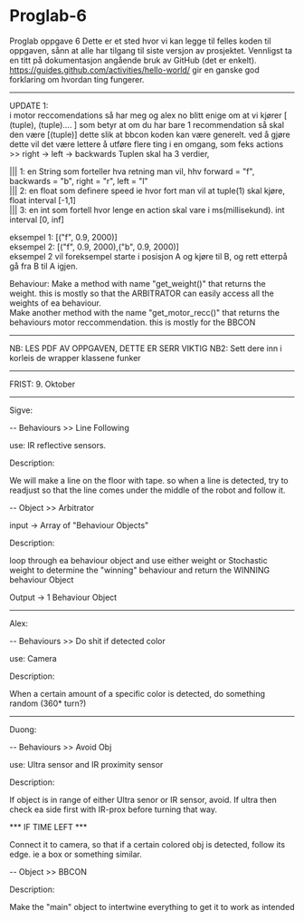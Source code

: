 # Proglab-6
Proglab oppgave 6 
Dette er et sted hvor vi kan legge til felles koden til oppgaven, sånn at alle har tilgang til siste versjon av prosjektet. Vennligst ta en titt på dokumentasjon angående bruk av GitHub (det er enkelt). https://guides.github.com/activities/hello-world/ gir en ganske god forklaring om hvordan ting fungerer.

-----------------------------------------------------------------------------------------

UPDATE 1:      
i motor reccomendations så har meg og alex no blitt enige om at vi kjører [ (tuple), (tuple).... ] som betyr at om du har bare 1 recommendation så skal den være [(tuple)] dette slik at bbcon koden kan være generelt. ved å gjøre dette vil det være lettere å utføre flere ting i en omgang, som feks actions >> right -> left -> backwards
Tuplen skal ha 3 verdier,  

||| 1: en String som forteller hva retning man vil, hhv forward = "f", backwards = "b", right = "r", left = "l"         
||| 2: en float som definere speed ie hvor fort man vil at tuple(1) skal kjøre, float interval [-1,1]  
||| 3: en int som fortell hvor lenge en action skal vare i ms(millisekund). int interval [0, inf]

eksempel 1: [("f", 0.9, 2000)]         
eksempel 2: [("f", 0.9, 2000),("b", 0.9, 2000)]          
eksempel 2 vil foreksempel starte i posisjon A og kjøre til B, og rett etterpå gå fra B til A igjen.

Behaviour:
Make a method with name "get_weight()" that returns the weight. this is mostly so that the ARBITRATOR can easily access all the weights of ea behaviour.    
Make another method with the name "get_motor_recc()" that returns the behaviours motor reccommendation. this is mostly for the BBCON

-----------------------------------------------------------------------------------------
NB: LES PDF AV OPPGAVEN, DETTE ER SERR VIKTIG
NB2: Sett dere inn i korleis de wrapper klassene funker

*******

FRIST:   9. Oktober

*******

Sigve:

-- Behaviours >> Line Following

use: IR reflective sensors.

Description:

We will make a line on the floor with tape. so when a line is detected, try to readjust
so that the line comes under the middle of the robot and follow it.


-- Object >> Arbitrator

input -> Array of "Behaviour Objects"

Description:

loop through ea behaviour object and use either weight or Stochastic weight to determine
the "winning" behaviour and return the WINNING behaviour Object

Output -> 1 Behaviour Object

----------------------------------------------------------------------------------------

Alex:

-- Behaviours >> Do shit if detected color

use: Camera

Description:

When a certain amount of a specific color is detected, do something random (360* turn?)

---------------------------------------------------------------------------------------

Duong:

-- Behaviours >> Avoid Obj

use: Ultra sensor and IR proximity sensor

Description:

If object is in range of either Ultra senor or IR sensor, avoid. If ultra then check ea
side first with IR-prox before turning that way.

*** IF TIME LEFT ***

Connect it to camera, so that if a certain colored obj is detected, follow its edge. ie
a box or something similar.


-- Object  >> BBCON

Description:

Make the "main" object to intertwine everything to get it to work as intended
